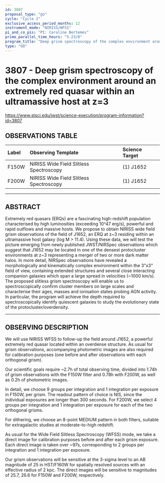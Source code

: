 ```yaml
---
id: 3807
proposal_type: "go"
cycle: "Cycle 2"
exclusive_access_period_months: 12
instrument_mode: "NIRISS/WFSS"
pi_and_co_pis: "PI: Caroline Bertemes"
prime_parallel_time_hours: "5.23/0"
program_title: "Deep grism spectroscopy of the complex environment around an extremely red quasar within an ultramassive host at z=3"
type: "GO"
---
```

# 3807 - Deep grism spectroscopy of the complex environment around an extremely red quasar within an ultramassive host at z=3
https://www.stsci.edu/jwst/science-execution/program-information?id=3807
## OBSERVATIONS TABLE
| Label  | Observing Template                | Science Target |
| :----- | :-------------------------------- | :------------- |
| F150W  | NIRISS Wide Field Slitless Spectroscopy | (1) J1652      |
| F200W  | NIRISS Wide Field Slitless Spectroscopy | (1) J1652      |

---

## ABSTRACT

Extremely red quasars (ERQs) are a fascinating high-redshift population characterised by high luminosities (exceeding 10^47 erg/s), powerful and rapid outflows and massive hosts. We propose to obtain NIRISS wide field grism observations of the field of J1652, an ERQ at z~3 residing within an ultramassive host galaxy (log M > 11.4). Using these data, we will test the picture emerging from newly published JWST/NIRSpec observations which suggest that J1652 may be located in one of the densest protocluster environments at z~3 representing a merger of two or more dark matter halos. In more detail, NIRSpec observations have revealed a morphologically and kinematically complex environment within the 3"x3" field of view, containing extended structures and several close interacting companion galaxies which span a large spread in velocities (~1000 km/s). The proposed slitless grism spectroscopy will enable us to spectroscopically confirm cluster members on large scales and characterise their ages, masses and ionisation states probing AGN activity. In particular, the program will achieve the depth required to spectroscopically identify quiescent galaxies to study the evolutionary state of the protocluster/overdensity.

---

## OBSERVING DESCRIPTION

We will use NIRISS WFSS to follow-up the field around J1652, a powerful extremely red quasar located within an overdense structure. As usual for grism observations, accompanying photometric images are also required for calibration purposes (one before and after observations with each orthogonal grism).

Our scientific goals require ~2.7h of total observing time, divided into 1.74h of grism observations with the F150W filter and 0.78h with F200W, as well as 0.2h of photometric images.

In detail, we choose 9 groups per integration and 1 integration per exposure in F150W, per grism. The readout pattern of choice is NIS, since the individual exposures are longer than 300 seconds. For F200W, we select 4 groups per integration and 1 integration per exposure for each of the two orthogonal grisms.

For dithering, we choose an 8-point MEDIUM pattern in both filters, suitable for extragalactic studies at moderate-to-high redshift.

As usual for the Wide Field Slitless Spectroscopy (WFSS) mode, we take a direct image for calibration purposes before and after each grism exposure. Each direct image is taken over ~97s, corresponding to 2 groups per integration and 1 integration per exposure.

Our grism observations will be sensitive at the 3-sigma level to an AB magnitude of 25 in HST/F160W for spatially resolved sources with an effective radius of 2 kpc. The direct images will be sensitive to magnitudes of 25.7, 26.6 for F150W and F200W, respectively.